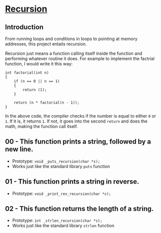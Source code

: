 # <ins>Recursion</ins>

## Introduction
From running loops and conditions in loops to pointing at memory addresses, this project entails recursion.

Recursion just means a function calling itself inside the function and performing whatever routine it does. For example to implement the factrial function, I would write it this way:

```
int factorial(int n)
{
	if (n == 0 || n == 1)
	{
		return (1);
	}

	return (n * factorial(n - 1));
}

```

In the above code, the compiler checks if the number is equal to either `0` or `1`. If it is, it returns `1`. If not, it goes into the second `return` and does the math, making the function call itself.

## 00 - This function prints a string, followed by a new line.
- Prototype: `void _puts_recursion(char *s);`
- Works just like the standard library `puts` function

## 01 - This function prints a string in reverse.
- Prototype: `void _print_rev_recursion(char *s);`

## 02 - This function returns the length of a string.
- Prototype: `int _strlen_recursion(char *s);`
- Works just like the standard library `strlen` function